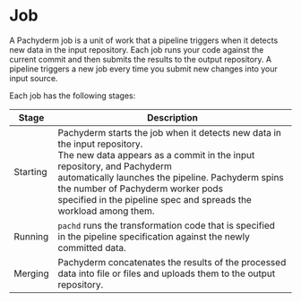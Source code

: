 # Job

A Pachyderm job is a unit of work that a pipeline triggers
when it detects new data in the input repository. Each
job runs your code against the current commit and
then submits the results to the output repository. A pipeline
triggers a new job every time you submit new changes into your
input source.

Each job has the following stages:

| Stage     | Description  |
| --------- | ------------ |
| Starting  | Pachyderm starts the job when it detects new data in the input repository. <br> The new data appears as a commit in the input repository, and Pachyderm <br> automatically launches the pipeline. Pachyderm spins the number of Pachyderm worker pods <br> specified in the pipeline spec and spreads the workload among them. |
| Running   | `pachd` runs the transformation code that is specified <br> in the pipeline specification against the newly committed data. |
| Merging   | Pachyderm concatenates the results of the processed <br> data into file or files and uploads them to the output repository. |
